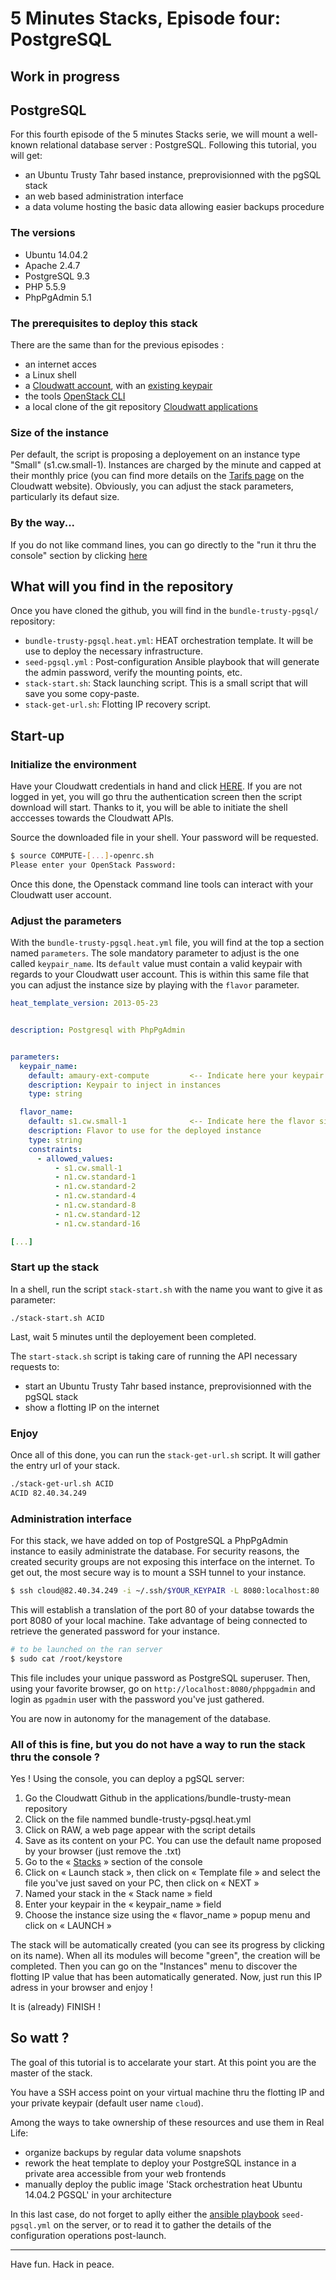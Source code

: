 # 5 Minutes Stacks, Episode four: PostgreSQL
## Work in progress

## PostgreSQL

For this fourth episode of the 5 minutes Stacks serie, we will mount a well-known relational database server : PostgreSQL. 
Following this tutorial, you will get:

* an Ubuntu Trusty Tahr based instance, preprovisionned with the pgSQL stack
* an web based administration interface
* a data volume hosting the basic data allowing easier backups procedure 

### The versions

* Ubuntu 14.04.2
* Apache 2.4.7
* PostgreSQL 9.3
* PHP 5.5.9
* PhpPgAdmin 5.1

### The prerequisites to deploy this stack

There are the same than for the previous episodes :

* an internet acces
* a Linux shell
* a [Cloudwatt account](https://www.cloudwatt.com/authentification), with an [existing keypair](https://console.cloudwatt.com/project/access_and_security/?tab=access_security_tabs__keypairs_tab)
* the tools [OpenStack CLI](http://docs.openstack.org/cli-reference/content/install_clients.html)
* a local clone of the git repository [Cloudwatt applications](https://github.com/cloudwatt/applications)

### Size of the instance

Per default, the script is proposing a deployement on an instance type "Small" (s1.cw.small-1). Instances are charged by the minute and capped at their monthly price (you can find more details on the [Tarifs page](https://www.cloudwatt.com/fr/produits/tarifs.html) on the Cloudwatt website). Obviously, you can adjust the stack parameters, particularly its defaut size.

### By the way...

If you do not like command lines, you can go directly to the "run it thru the console" section by clicking [here](#console) 

## What will you find in the repository

Once you have cloned the github, you will find in the `bundle-trusty-pgsql/` repository:

* `bundle-trusty-pgsql.heat.yml`: HEAT orchestration template. It will be use to deploy the necessary infrastructure.
* `seed-pgsql.yml` : Post-configuration Ansible playbook that will generate the admin password, verify the mounting points, etc.
* `stack-start.sh`: Stack launching script. This is a small script that will save you some copy-paste.
* `stack-get-url.sh`: Flotting IP recovery script.

## Start-up

### Initialize the environment

Have your Cloudwatt credentials in hand and click [HERE](https://console.cloudwatt.com/project/access_and_security/api_access/openrc/). 
If you are not logged in yet, you will go thru the authentication screen then the script download will start. Thanks to it, you will be able to initiate the shell acccesses towards the Cloudwatt APIs.

Source the downloaded file in your shell. Your password will be requested. 

~~~ bash
$ source COMPUTE-[...]-openrc.sh
Please enter your OpenStack Password:

~~~

Once this done, the Openstack command line tools can interact with your Cloudwatt user account.

### Adjust the parameters

With the `bundle-trusty-pgsql.heat.yml` file, you will find at the top a section named `parameters`. The sole mandatory parameter to adjust is the one called `keypair_name`. Its `default` value must contain a valid keypair with regards to your Cloudwatt user account. This is within this same file that you can adjust the instance size by playing with the `flavor` parameter.

~~~ yaml
heat_template_version: 2013-05-23


description: Postgresql with PhpPgAdmin


parameters:
  keypair_name:
    default: amaury-ext-compute         <-- Indicate here your keypair
    description: Keypair to inject in instances
    type: string

  flavor_name:
    default: s1.cw.small-1              <-- Indicate here the flavor size
    description: Flavor to use for the deployed instance
    type: string
    constraints:
      - allowed_values:
          - s1.cw.small-1
          - n1.cw.standard-1
          - n1.cw.standard-2
          - n1.cw.standard-4
          - n1.cw.standard-8
          - n1.cw.standard-12
          - n1.cw.standard-16

[...]
~~~

### Start up the stack

In a shell, run the script `stack-start.sh` with the name you want to give it as parameter:

~~~
./stack-start.sh ACID
~~~

Last, wait 5 minutes until the deployement been completed.

The  `start-stack.sh` script is taking care of running the API necessary requests to: 

* start an Ubuntu Trusty Tahr based instance, preprovisionned with the pgSQL stack
* show a flotting IP on the internet


### Enjoy

Once all of this done, you can run the `stack-get-url.sh` script. It will gather the entry url of your stack.

~~~ bash
./stack-get-url.sh ACID
ACID 82.40.34.249
~~~ 

### Administration interface

For this stack, we have added on top of PostgreSQL a PhpPgAdmin instance to easily administrate the database.
For security reasons, the created security groups are not exposing this interface on the internet. To get out, the most secure way is to mount a SSH tunnel to your instance.

~~~ bash
$ ssh cloud@82.40.34.249 -i ~/.ssh/$YOUR_KEYPAIR -L 8080:localhost:80
~~~

This will establish a translation of the port 80 of your databse towards the port 8080 of your local machine. Take advantage of being connected to retrieve the generated password for your instance.


~~~ bash
# to be launched on the ran server
$ sudo cat /root/keystore
~~~

This file includes your unique password as PostgreSQL superuser.
Then, using your favorite browser, go on `http://localhost:8080/phppgadmin` and login as `pgadmin` user with the password you've just gathered.

You are now in autonomy for the management of the database.


<a name="console" />

### All of this is fine, but you do not have a way to run the stack thru the console ?

Yes ! Using the console, you can deploy a pgSQL server:

1.	Go the Cloudwatt Github in the applications/bundle-trusty-mean repository
2.	Click on the file nammed bundle-trusty-pgsql.heat.yml
3.	Click on RAW, a web page appear with the script details
4.	Save as its content on your PC. You can use the default name proposed by your browser (just remove the .txt)
5.  Go to the « [Stacks](https://console.cloudwatt.com/project/stacks/) » section of the console
6.	Click on « Launch stack », then click on « Template file » and select the file you've just saved on your PC, then click on « NEXT »
7.	Named your stack in the « Stack name » field
8.	Enter your keypair in the « keypair_name » field
9.	Choose the instance size using the « flavor_name » popup menu and click on « LAUNCH »

The stack will be automatically created (you can see its progress by clicking on its name). When all its modules will become "green", the creation will be completed. Then you can go on the "Instances" menu to discover the flotting IP value that has been automatically generated. Now, just run this IP adress in your browser and enjoy !

It is (already) FINISH !


## So watt ?

The goal of this tutorial is to accelarate your start. At this point you are the master of the stack.

You have a SSH access point on your virtual machine thru the flotting IP and your private keypair (default user name `cloud`).

Among the ways to take ownership of these resources and use them in Real Life:

* organize backups by regular data volume snapshots
* rework the heat template to deploy your PostgreSQL instance in a private area accessible from your web frontends
* manually deploy the public image 'Stack orchestration heat Ubuntu 14.04.2 PGSQL' in your architecture

In this last case, do not forget to aplly either the [ansible playbook](http://docs.ansible.com/playbooks.html) `seed-pgsql.yml` on the server, or to read it to gather the details of the configuration operations post-launch.


-----
Have fun. Hack in peace.
